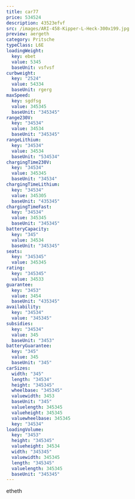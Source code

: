 ```yaml
---
title: car77
price: 534524
description: 43523efvf
src: /images/ARI-458-Kipper-L-Heck-300x199.jpg
preview: aergeth
category: Pritsche
typeClass: L6E
loadingWeight:
  key: ebet
  value: 5345
  baseUnit: vsfvsf
curbweight:
  key: "2524"
  value: 54334
  baseUnit: rgerg
maxSpeed:
  key: sgdfsg
  value: 345345
  baseUnit: "345345"
range230V:
  key: "34534"
  value: 34534
  baseUnit: "345345"
rangeLithium:
  key: "34534"
  value: 34534
  baseUnit: "534534"
chargingTime230V:
  key: "34534"
  value: 345345
  baseUnit: "34534"
chargingTimeLithium:
  key: "34534"
  value: 345305
  baseUnit: "435345"
chargingTimeFast:
  key: "34534"
  value: 345345
  baseUnit: "345345"
batteryCapacity:
  key: "345"
  value: 34534
  baseUnit: "345345"
seats:
  key: "345345"
  value: 345345
rating:
  key: "345345"
  value: 34533
guarantee:
  key: "3453"
  value: 3454
  baseUnit: "435345"
availability:
  key: "34534"
  value: "345345"
subsidies:
  key: "34534"
  value: 345
  baseUnit: "3453"
batteryGuarantee:
  key: "345"
  value: 345
  baseUnit: "345"
carSizes:
  width: "345"
  length: "34534"
  height: "345345"
  wheelbase: "345345"
  valuewidth: 3453
  baseUnit: "345"
  valuelength: 345345
  valueheight: 345345
  valuewheelbase: 345345
  key: "34534"
loadingVolume:
  key: "3453"
  height: "345345"
  valueheight: 34534
  width: "345345"
  valuewidth: 345345
  length: "345345"
  valuelength: 345345
  baseUnit: "345345"
---
```

etheth